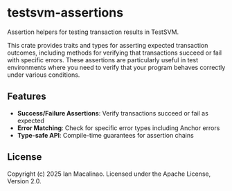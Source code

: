 # testsvm-assertions

Assertion helpers for testing transaction results in TestSVM.

This crate provides traits and types for asserting expected transaction outcomes, including methods for verifying that transactions succeed or fail with specific errors. These assertions are particularly useful in test environments where you need to verify that your program behaves correctly under various conditions.

## Features

- **Success/Failure Assertions**: Verify transactions succeed or fail as expected
- **Error Matching**: Check for specific error types including Anchor errors
- **Type-safe API**: Compile-time guarantees for assertion chains

## License

Copyright (c) 2025 Ian Macalinao. Licensed under the Apache License, Version 2.0.
